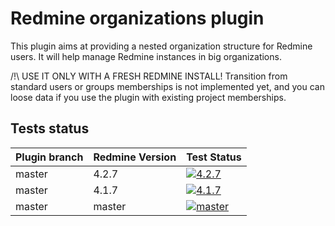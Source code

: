 # Redmine organizations plugin

This plugin aims at providing a nested organization structure for Redmine users.
It will help manage Redmine instances in big organizations.

/!\ USE IT ONLY WITH A FRESH REDMINE INSTALL! Transition from standard users or groups memberships is not implemented yet, and you can loose data if you use the plugin with existing project memberships.


Tests status
------------

|Plugin branch| Redmine Version   | Test Status      |
|-------------|-------------------|------------------|
|master       | 4.2.7             | [![4.2.7][1]][5] |
|master       | 4.1.7             | [![4.1.7][2]][5] |
|master       | master            | [![master][4]][5]|

[1]: https://github.com/jbbarth/redmine_organizations/actions/workflows/4_2_7.yml/badge.svg
[2]: https://github.com/jbbarth/redmine_organizations/actions/workflows/4_1_7.yml/badge.svg
[4]: https://github.com/jbbarth/redmine_organizations/actions/workflows/master.yml/badge.svg
[5]: https://github.com/jbbarth/redmine_organizations/actions

